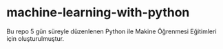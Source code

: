 # machine-learning-with-python
Bu repo 5 gün süreyle düzenlenen Python ile Makine Öğrenmesi Eğitimleri için oluşturulmuştur.
